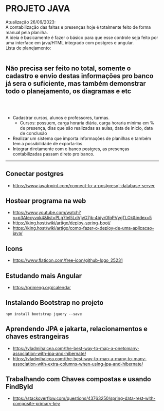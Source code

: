 # PROJETO JAVA
Atualização 26/06/2023: <br>
A contabilização das faltas e presenças hoje é totalmente feito de forma manual pela planilha.<br>
A ideia é basicamente é fazer o básico para que esse controle seja feito por uma interface em java/HTML integrado com postgres e angular.<br>
Lista de planejamento:
<br>
<br>
<h2>Não precisa ser feito no total, somente o cadastro e envio destas informações pro banco já sera o suficiente, mas também demonstrar todo o planejamento, os diagramas e etc</h2>
<br>
<br>

- Cadastrar cursos, alunos e professores, turmas.
    - Cursos: possuem, carga horaria diária, carga horaria minima em % de presença, dias que são realizadas as aulas, data de inicio, data de conclusão
- Realizar um sistema que importa informações de planilhas e também tem a possibilidade de exporta-los.
- Integrar diretamente com o banco postgres, as presenças contabilizadas passam direto pro banco.

---

## Conectar postgres 
- https://www.javatpoint.com/connect-to-a-postgresql-database-server

## Hostear programa na web
- https://www.youtube.com/watch?v=p3AIecyvok4&list=PLg7lel5LdVjyO7jk-4biyr0fqPVygTLOk&index=5
- https://king.host/wiki/artigo/deploy-spring-boot/
- https://king.host/wiki/artigo/como-fazer-o-deploy-de-uma-aplicacao-java/

## Icons
- https://www.flaticon.com/free-icon/github-logo_25231

## Estudando mais Angular
- https://primeng.org/calendar

## Instalando Bootstrap no projeto
```
npm install bootstrap jquery --save
```

## Aprendendo JPA e jakarta, relacionamentos e chaves estrangeiras
- https://vladmihalcea.com/the-best-way-to-map-a-onetomany-association-with-jpa-and-hibernate/
- https://vladmihalcea.com/the-best-way-to-map-a-many-to-many-association-with-extra-columns-when-using-jpa-and-hibernate/

## Trabalhando com Chaves compostas e usando FindById
- https://stackoverflow.com/questions/43763250/spring-data-rest-with-composite-primary-key
       

                             
